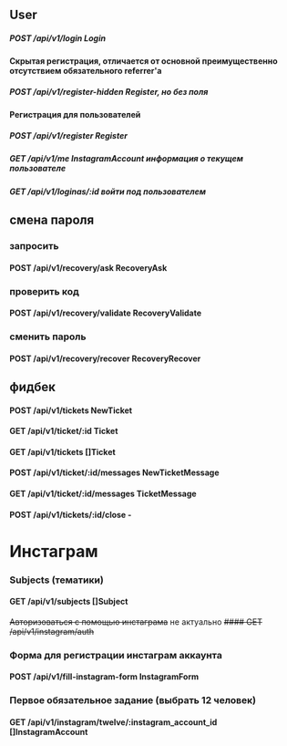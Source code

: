 








## User
##### POST /api/v1/login Login

#### Скрытая регистрация, отличается от основной преимущественно отсутствием обязательного referrer'a
##### POST /api/v1/register-hidden Register, но без поля 
#### Регистрация для пользователей
##### POST /api/v1/register Register 
##### GET /api/v1/me InstagramAccount информация о текущем пользователе
##### GET /api/v1/loginas/:id войти под пользователем

## смена пароля
### запросить
#### POST /api/v1/recovery/ask RecoveryAsk

### проверить код
#### POST /api/v1/recovery/validate RecoveryValidate

### сменить пароль
#### POST /api/v1/recovery/recover RecoveryRecover


## фидбек
#### POST /api/v1/tickets   NewTicket
#### GET /api/v1/ticket/:id Ticket
#### GET /api/v1/tickets []Ticket
#### POST /api/v1/ticket/:id/messages NewTicketMessage
#### GET /api/v1/ticket/:id/messages TicketMessage
#### POST /api/v1/tickets/:id/close -

 
# Инстаграм
### Subjects (тематики)
#### GET /api/v1/subjects []Subject
~~Авторизоваться с помощью инстаграма~~ не актуально
~~#### GET /api/v1/instagram/auth~~
### Форма для регистрации инстаграм аккаунта
#### POST /api/v1/fill-instagram-form InstagramForm
### Первое обязательное задание (выбрать 12 человек)
#### GET /api/v1/instagram/twelve/:instagram_account_id []InstagramAccount
